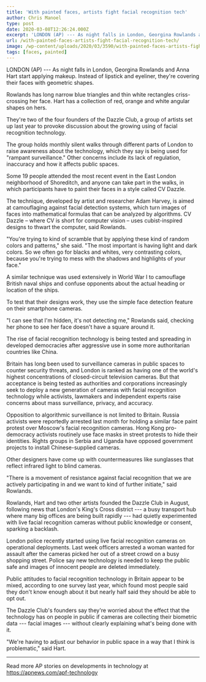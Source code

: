 ```yaml
---
title: 'With painted faces, artists fight facial recognition tech'
author: Chris Manoel
type: post
date: 2020-03-08T12:26:24.000Z
excerpt: 'LONDON (AP) --- As night falls in London, Georgina Rowlands and Anna Hart start applying makeup. Instead of lipstick and eyeliner, they''re covering their faces with geometric shapes. Rowlands has long narrow blue triangles and thin white rectangles criss-crossing her face. Hart has a collection of red, orange and white angular shapes on hers.They''re two&hellip;'
url: /with-painted-faces-artists-fight-facial-recognition-tech/
image: /wp-content/uploads/2020/03/3590/with-painted-faces-artists-fight-facial-recognition-tech.jpeg
tags: [faces, painted]
---
```


LONDON (AP) --- As night falls in London, Georgina Rowlands and Anna Hart start applying makeup. Instead of lipstick and eyeliner, they're covering their faces with geometric shapes.

Rowlands has long narrow blue triangles and thin white rectangles criss-crossing her face. Hart has a collection of red, orange and white angular shapes on hers.

They're two of the four founders of the Dazzle Club, a group of artists set up last year to provoke discussion about the growing using of facial recognition technology.

The group holds monthly silent walks through different parts of London to raise awareness about the technology, which they say is being used for "rampant surveillance." Other concerns include its lack of regulation, inaccuracy and how it affects public spaces.

Some 19 people attended the most recent event in the East London neighborhood of Shoreditch, and anyone can take part in the walks, in which participants have to paint their faces in a style called CV Dazzle.

The technique, developed by artist and researcher Adam Harvey, is aimed at camouflaging against facial detection systems, which turn images of faces into mathematical formulas that can be analyzed by algorithms. CV Dazzle – where CV is short for computer vision – uses cubist-inspired designs to thwart the computer, said Rowlands.

"You're trying to kind of scramble that by applying these kind of random colors and patterns," she said. "The most important is having light and dark colors. So we often go for blacks and whites, very contrasting colors, because you're trying to mess with the shadows and highlights of your face."

A similar technique was used extensively in World War I to camouflage British naval ships and confuse opponents about the actual heading or location of the ships.

To test that their designs work, they use the simple face detection feature on their smartphone cameras.

"I can see that I'm hidden, it's not detecting me," Rowlands said, checking her phone to see her face doesn't have a square around it.

The rise of facial recognition technology is being tested and spreading in developed democracies after aggressive use in some more authoritarian countries like China.

Britain has long been used to surveillance cameras in public spaces to counter security threats, and London is ranked as having one of the world's highest concentrations of closed-circuit television cameras. But that acceptance is being tested as authorities and corporations increasingly seek to deploy a new generation of cameras with facial recognition technology while activists, lawmakers and independent experts raise concerns about mass surveillance, privacy, and accuracy.

Opposition to algorithmic surveillance is not limited to Britain. Russia activists were reportedly arrested last month for holding a similar face paint protest over Moscow's facial recognition cameras. Hong Kong pro-democracy activists routinely use face masks in street protests to hide their identities. Rights groups in Serbia and Uganda have opposed government projects to install Chinese-supplied cameras.

Other designers have come up with countermeasures like sunglasses that reflect infrared light to blind cameras.

"There is a movement of resistance against facial recognition that we are actively participating in and we want to kind of further initiate," said Rowlands.

Rowlands, Hart and two other artists founded the Dazzle Club in August, following news that London's King's Cross district --- a busy transport hub where many big offices are being built rapidly --- had quietly experimented with live facial recognition cameras without public knowledge or consent, sparking a backlash.

London police recently started using live facial recognition cameras on operational deployments. Last week officers arrested a woman wanted for assault after the cameras picked her out of a street crowd on a busy shopping street. Police say new technology is needed to keep the public safe and images of innocent people are deleted immediately.

Public attitudes to facial recognition technology in Britain appear to be mixed, according to one survey last year, which found most people said they don't know enough about it but nearly half said they should be able to opt out.

The Dazzle Club's founders say they're worried about the effect that the technology has on people in public if cameras are collecting their biometric data --- facial images --- without clearly explaining what's being done with it.

"We're having to adjust our behavior in public space in a way that I think is problematic," said Hart.

* * *

Read more AP stories on developments in technology at <https://apnews.com/apf-technology>
